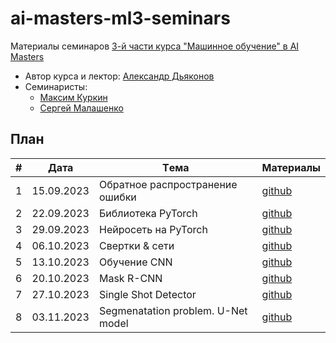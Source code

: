 # ai-masters-ml3-seminars
Материалы семинаров [3-й части курса "Машинное обучение" в AI Masters](https://aimasters.ru/ml3)

* Автор курса и лектор: [Александр Дьяконов](https://github.com/Dyakonov)
* Семинаристы:
  * [Максим Куркин](https://github.com/Fr0do)
  * [Сергей Малашенко](https://github.com/SergeyMalashenko)
  
## План

|#  |Дата       |Tема                                         |Материалы                                                            
|---|-----------|---------------------------------------------|---------------------------------------------------------------------|
|1  |15.09.2023 |Обратное распространение ошибки              |[github](seminars/01_backprop/seminar01_backprop.ipynb          )    |
|2  |22.09.2023 |Библиотека PyTorch                           |[github](seminars/02_pytorch/seminar02_pytorch.ipynb            )    |
|3  |29.09.2023 |Нейросеть на PyTorch                         |[github](seminars/03_neuralnetwork/seminar03_neuralnetwork.ipynb)    |
|4  |06.10.2023 |Свертки & сети                               |[github](seminars/04_convolutions/seminar04_convolutions.ipynb  )    |
|5  |13.10.2023 |Обучение CNN                                 |[github](seminars/05_cnn/seminar05_cnn.ipynb                    )    |
|6  |20.10.2023 |Mask R-CNN                                   |[github](seminars/06_mask_r_cnn/seminar06_mask_r_cnn.ipynb      )    |
|7  |27.10.2023 |Single Shot Detector                         |[github](seminars/07_ssd/seminar07_ssd.ipynb                    )    |
|8  |03.11.2023 |Segmenatation problem. U-Net model           |[github](seminars/08_segmentation/seminar08_segmentation.ipynb  )    |
